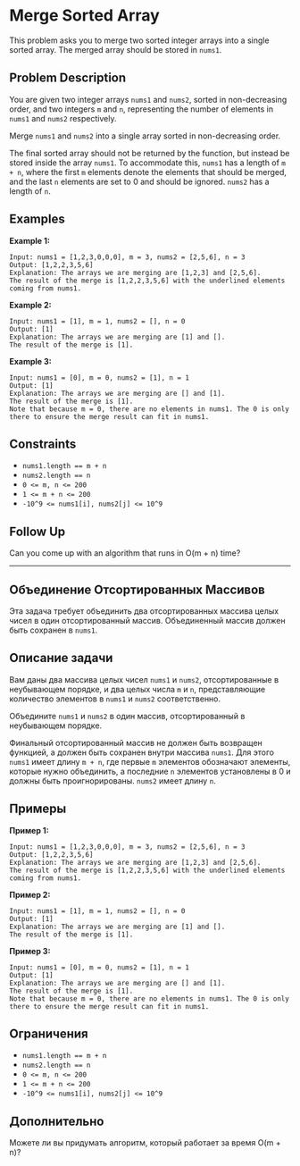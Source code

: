 # Merge Sorted Array

This problem asks you to merge two sorted integer arrays into a single sorted array. The merged array should be stored in `nums1`.

## Problem Description

You are given two integer arrays `nums1` and `nums2`, sorted in non-decreasing order, and two integers `m` and `n`, representing the number of elements in `nums1` and `nums2` respectively.

Merge `nums1` and `nums2` into a single array sorted in non-decreasing order.

The final sorted array should not be returned by the function, but instead be stored inside the array `nums1`. To accommodate this, `nums1` has a length of `m + n`, where the first `m` elements denote the elements that should be merged, and the last `n` elements are set to 0 and should be ignored. `nums2` has a length of `n`.

## Examples

**Example 1:**

```
Input: nums1 = [1,2,3,0,0,0], m = 3, nums2 = [2,5,6], n = 3
Output: [1,2,2,3,5,6]
Explanation: The arrays we are merging are [1,2,3] and [2,5,6].
The result of the merge is [1,2,2,3,5,6] with the underlined elements coming from nums1.
```

**Example 2:**

```
Input: nums1 = [1], m = 1, nums2 = [], n = 0
Output: [1]
Explanation: The arrays we are merging are [1] and [].
The result of the merge is [1].
```

**Example 3:**

```
Input: nums1 = [0], m = 0, nums2 = [1], n = 1
Output: [1]
Explanation: The arrays we are merging are [] and [1].
The result of the merge is [1].
Note that because m = 0, there are no elements in nums1. The 0 is only there to ensure the merge result can fit in nums1.
```

## Constraints

*   `nums1.length == m + n`
*   `nums2.length == n`
*   `0 <= m, n <= 200`
*   `1 <= m + n <= 200`
*   `-10^9 <= nums1[i], nums2[j] <= 10^9`

## Follow Up

Can you come up with an algorithm that runs in O(m + n) time?

---

## Объединение Отсортированных Массивов

Эта задача требует объединить два отсортированных массива целых чисел в один отсортированный массив. Объединенный массив должен быть сохранен в `nums1`.

## Описание задачи

Вам даны два массива целых чисел `nums1` и `nums2`, отсортированные в неубывающем порядке, и два целых числа `m` и `n`, представляющие количество элементов в `nums1` и `nums2` соответственно.

Объедините `nums1` и `nums2` в один массив, отсортированный в неубывающем порядке.

Финальный отсортированный массив не должен быть возвращен функцией, а должен быть сохранен внутри массива `nums1`. Для этого `nums1` имеет длину `m + n`, где первые `m` элементов обозначают элементы, которые нужно объединить, а последние `n` элементов установлены в 0 и должны быть проигнорированы. `nums2` имеет длину `n`.

## Примеры

**Пример 1:**

```
Input: nums1 = [1,2,3,0,0,0], m = 3, nums2 = [2,5,6], n = 3
Output: [1,2,2,3,5,6]
Explanation: The arrays we are merging are [1,2,3] and [2,5,6].
The result of the merge is [1,2,2,3,5,6] with the underlined elements coming from nums1.
```

**Пример 2:**

```
Input: nums1 = [1], m = 1, nums2 = [], n = 0
Output: [1]
Explanation: The arrays we are merging are [1] and [].
The result of the merge is [1].
```

**Пример 3:**

```
Input: nums1 = [0], m = 0, nums2 = [1], n = 1
Output: [1]
Explanation: The arrays we are merging are [] and [1].
The result of the merge is [1].
Note that because m = 0, there are no elements in nums1. The 0 is only there to ensure the merge result can fit in nums1.
```

## Ограничения

*   `nums1.length == m + n`
*   `nums2.length == n`
*   `0 <= m, n <= 200`
*   `1 <= m + n <= 200`
*   `-10^9 <= nums1[i], nums2[j] <= 10^9`

## Дополнительно

Можете ли вы придумать алгоритм, который работает за время O(m + n)?